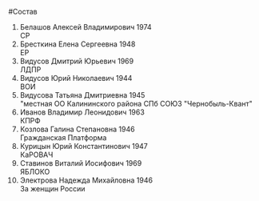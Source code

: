 #Состав
1. Белашов Алексей Владимирович 1974   
    СР
2. Бресткина Елена Сергеевна 1948   
    ЕР
3. Видусов Дмитрий Юрьевич 1969   
    ЛДПР
4. Видусов Юрий Николаевич 1944   
    ВОИ
5. Видусова Татьяна Дмитриевна 1945   
    "местная ОО Калининского района СПб СОЮЗ "Чернобыль-Квант"
6. Иванов Владимир Леонидович 1963   
    КПРФ
7. Козлова Галина Степановна 1946   
    Гражданская Платформа
8. Курицын Юрий Константинович 1947   
    КаРОВАЧ
9. Ставинов Виталий Иосифович 1969   
    ЯБЛОКО
10. Электрова Надежда Михайловна 1946   
    За женщин России
